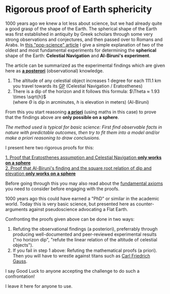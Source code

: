 # Rigorous proof of Earth sphericity

1000 years ago we knew a lot less about science, but we had already quite a
good grasp of the shape of the Earth.
The spherical shape of the Earth was first established in antiquity by
Greek scholars through some very strong observations and conjectures,
and then passed over to Romans and Arabs.
In
[this "pop-science" article](https://earthform.linnman.net/the-earth-is-a-sphere-and-it-can-easily-be-proved)
I give a simple explanation of two of the oldest and most fundamental
experiments for determining the **spherical** shape of the Earth:
**Celestial Navigation** and **Al-Biruni's experiment**.

The article can be summarized as the experimental findings which are given
here as
[**a posterori**](https://en.wikipedia.org/wiki/A_priori_and_a_posteriori#A_posteriori)
(observational) knowledge.

1. The altitude of any celestial object increases 1 degree for each 111.1 km
you travel towards its
[GP](https://www.britannica.com/technology/ground-position)
(Celestial Navigation / Eratosthenes)
1. There is a dip of the horizon and it follows this formula:
$\Theta ≈ 1.93 \times \sqrt{h}$ <br>
   (where $\Theta$ is dip in arcminutes, $h$ is elevation in meters) (Al-Biruni)

From this you start reasoning
[**a priori**](https://en.wikipedia.org/wiki/A_priori_and_a_posteriori#A_priori)
(using maths in this case) to prove that the findings above are
**only possible on a sphere**.

*The method used is typical for basic science:*
*First find observable facts in nature with predictable outcomes, then try to*
*fit them into a model and/or make a priori reasoning to draw conclusions.*

I present here two rigorous proofs for this:

[1. Proof that Eratosthenes assumption and Celestial Navigation **only works on a sphere**](sphere-proof.1.md)
<br>
[2. Proof that Al-Biruni's finding and the square root relation of dip and elevation **only works on a sphere**](sphere-proof.2.md)

Before going through this you may also read about the
[fundamental axioms](axioms.md)
you need to consider before engaging with the proofs.

1000 years ago this could have earned a "PhD" or similar in the academic world.
Today this is very basic science,
but presented here as counter-arguments against pseudoscience advocating a
Flat Earth.

Confronting the proofs given above can be done in two ways:

1. Refuting the observational findings (a posteriori),
preferrably through producing well-documented and peer-reviewed experimental
results ("no horizon dip",
"refute the linear relation of the altitude of celestial objects").
2. If you fail in step 1 above:
Refuting the mathematical proofs (a priori). Then you will have to wrestle
against titans such as
[Carl Friedrich Gauss](https://en.wikipedia.org/wiki/Carl_Friedrich_Gauss).

I say Good Luck to anyone accepting the challenge to do such a confrontation!

I leave it here for anyone to use.
